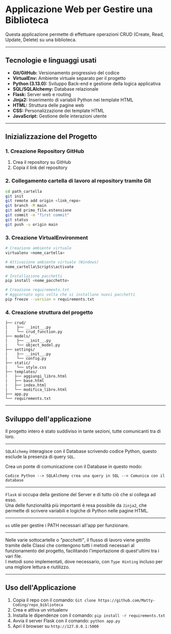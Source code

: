 # Applicazione Web per Gestire una Biblioteca

Questa applicazione permette di effettuare operazioni CRUD (Create, Read, Update, Delete) su una biblioteca.

---

## Tecnologie e linguaggi usati

* **Git/GitHub:** Versionamento progressivo del codice
* **VirtualEnv:** Ambiente virtuale separato per il progetto
* **Python (3.13.0):** Sviluppo Back-end e gestione della logica applicativa
* **SQL/SQLAlchemy:** Database relazionale
* **Flask:** Server web e routing
* **Jinja2:** Inserimento di variabili Python nei template HTML
* **HTML:** Struttura delle pagine web
* **CSS:** Personalizzazione dei template HTML
* **JavaScript:** Gestione delle interazioni utente

---

## Inizializzazione del Progetto

### 1. Creazione Repository GitHub

1. Crea il repository su GitHub
2. Copia il link del repository

### 2. Collegamento cartella di lavoro al repository tramite Git

```bash
cd path_cartella
git init
git remote add origin <link_repo>
git branch -M main
git add primo_file.estensione
git commit -m "first commit"
git status
git push -u origin main
```

### 3. Creazione VirtualEnvironment

```bash
# Creazione ambiente virtuale
virtualenv <nome_cartella>

# Attivazione ambiente virtuale (Windows)
nome_cartella\Scripts\activate

# Installazione pacchetti
pip install <nome_pacchetto>

# Creazione requirements.txt
# Aggiornato ogni volta che si installano nuovi pacchetti
pip freeze --version > requirements.txt
```

### 4. Creazione struttura del progetto

```text
├── crud/
|    ├── __init__.py
|    └── crud_function.py
├── models/
|    ├── __init__.py
|    └── object_model.py
├── settings/
|    ├── __init__.py
|    └── config.py
├── static/
|    └── style.css
├── templates/
|   ├── aggiungi_libro.html
|   ├── base.html
|   ├── index.html
|   └── modifica_lìbro.html
├── app.py
└── requirements.txt
```

---

## Sviluppo dell'applicazione

Il progetto intero è stato suddiviso in tante sezioni, tutte comunicanti tra di loro. <br>

---

`SQLAlchemy` interagisce con il Database scrivendo codice Python, questo esclude la presenza di query `SQL`. <br>

Crea un ponte di comunicazione con il Database in questo modo:

```text
Codice Python --> SQLAlchemy crea una query in SQL --> Comunica con il database
```

---

`Flask` si occupa della gestione del Server e di tutto ciò che si collega ad esso. <br>
Una delle funzionalità più importanti è resa possibile da `Jinja2`, che permette di scrivere variabili e logiche di Python nelle pagine HTML.

---

`os` utile per gestire i PATH necessari all'app per funzionare.

---

Nelle varie sottocartelle o <i>"pacchetti"</i>, il flusso di lavoro viene gestito tramite delle Classi che contengono tutti i metodi necessari al funzionamento del progetto, facilitando l'importazione di quest'ultimi tra i vari file. <br>
I metodi sono implementati, dove necessario, con `Type Hinting` incluso per una migliore lettura e riutilizzo.

---

## Uso dell'Applicazione

1. Copia il repo con il comando: `Git clone https://github.com/Matty-Coding/repo_biblioteca`
2. Crea e attiva un virtualenv
3. Installa le dipendenze con il comando: `pip install -r requirements.txt`
4. Avvia il server Flask con il comando: `python app.py`
5. Apri il browser su `http://127.0.0.1:5000`


